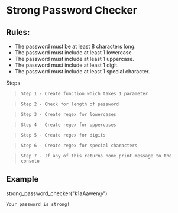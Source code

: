 # Strong Password Checker

## Rules:

- The password must be at least 8 characters long.
- The password must include at least 1 lowercase.
- The password must include at least 1 uppercase.
- The password must include at least 1 digit.
- The password must include at least 1 special character.

Steps

> `Step 1 - Create function which takes 1 parameter`

> `Step 2 - Check for length of password`

> `Step 3 - Create regex for lowercases`

> `Step 4 - Create regex for uppercases`

> `Step 5 - Create regex for digits`

> `Step 6 - Create regex for special characters`

> `Step 7 - If any of this returns none print message to the console`

## Example

strong_password_checker("k1aAawer@")

`Your password is strong!`
